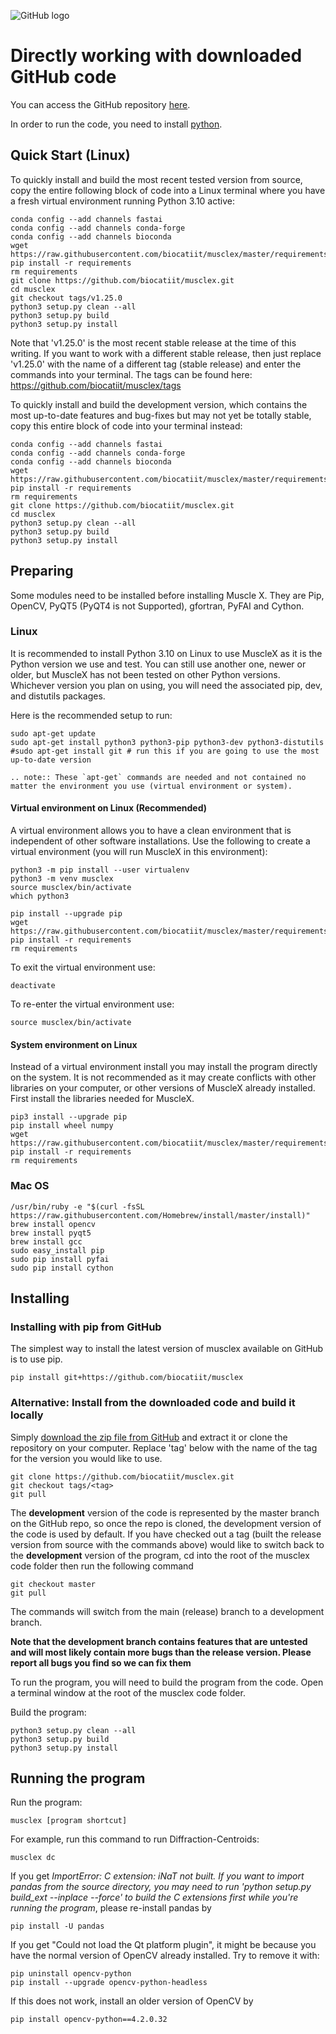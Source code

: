 ![GitHub logo](https://github.githubassets.com/images/modules/logos_page/GitHub-Mark.png)

# Directly working with downloaded GitHub code

You can access the GitHub repository [here](https://github.com/biocatiit/musclex).

In order to run the code, you need to install [python](https://www.python.org/).

## Quick Start (Linux)

To quickly install and build the most recent tested version from source, copy the entire following block of code into a Linux terminal where you have a fresh virtual environment running Python 3.10 active:

```
conda config --add channels fastai
conda config --add channels conda-forge
conda config --add channels bioconda
wget https://raw.githubusercontent.com/biocatiit/musclex/master/requirements
pip install -r requirements
rm requirements
git clone https://github.com/biocatiit/musclex.git
cd musclex
git checkout tags/v1.25.0
python3 setup.py clean --all
python3 setup.py build
python3 setup.py install
```

Note that 'v1.25.0' is the most recent stable release at the time of this writing.  If you want to work with a different stable release, then just replace 'v1.25.0' with the name of a different tag (stable release) and enter the commands into your terminal.  The tags can be found here: https://github.com/biocatiit/musclex/tags

To quickly install and build the development version, which contains the most up-to-date features and bug-fixes but may not yet be totally stable, copy this entire block of code into your terminal instead:

```
conda config --add channels fastai
conda config --add channels conda-forge
conda config --add channels bioconda
wget https://raw.githubusercontent.com/biocatiit/musclex/master/requirements
pip install -r requirements
rm requirements
git clone https://github.com/biocatiit/musclex.git
cd musclex
python3 setup.py clean --all
python3 setup.py build
python3 setup.py install
```

## Preparing

Some modules need to be installed before installing Muscle X. They are Pip, OpenCV, PyQT5 (PyQT4 is not Supported), gfortran, PyFAI and Cython.

### Linux

It is recommended to install Python 3.10 on Linux to use MuscleX as it is the Python version we use and test. You can still use another one, newer or older, but MuscleX has not been tested on other Python versions. Whichever version you plan on using, you will need the associated pip, dev, and distutils packages. 

Here is the recommended setup to run:
```
sudo apt-get update
sudo apt-get install python3 python3-pip python3-dev python3-distutils 
#sudo apt-get install git # run this if you are going to use the most up-to-date version
```
```eval_rst
.. note:: These `apt-get` commands are needed and not contained no matter the environment you use (virtual environment or system).
```

#### Virtual environment on Linux (Recommended)

A virtual environment allows you to have a clean environment that is independent of other software installations. Use the following to create a virtual environment (you will run MuscleX in this environment):

```
python3 -m pip install --user virtualenv
python3 -m venv musclex
source musclex/bin/activate
which python3

pip install --upgrade pip
wget https://raw.githubusercontent.com/biocatiit/musclex/master/requirements
pip install -r requirements
rm requirements
```

To exit the virtual environment use:
```
deactivate
```
To re-enter the virtual environment use:
```
source musclex/bin/activate
```

#### System environment on Linux

Instead of a virtual environment install you may install the program directly on the system. It is not recommended as it may create conflicts with other libraries on your computer, or other versions of MuscleX already installed.
First install the libraries needed for MuscleX. 
```
pip3 install --upgrade pip
pip install wheel numpy
wget https://raw.githubusercontent.com/biocatiit/musclex/master/requirements
pip install -r requirements
rm requirements
```

### Mac OS
```
/usr/bin/ruby -e "$(curl -fsSL https://raw.githubusercontent.com/Homebrew/install/master/install)"
brew install opencv
brew install pyqt5
brew install gcc
sudo easy_install pip
sudo pip install pyfai
sudo pip install cython
```

## Installing

### Installing with pip from GitHub

The simplest way to install the latest version of musclex available on GitHub is to use pip.
```
pip install git+https://github.com/biocatiit/musclex
```

### Alternative: Install from the downloaded code and build it locally

Simply [download the zip file from GitHub](https://github.com/biocatiit/musclex) and extract it or clone the repository on your computer. 
 Replace 'tag' below with the name of the tag for the version you would like to use.
```
git clone https://github.com/biocatiit/musclex.git
git checkout tags/<tag>
git pull
```

The **development** version of the code is represented by the master branch on the GitHub repo, so once the repo is cloned, the development version of the code is used by default.  If you have checked out a tag (built the release version from source with the commands above) would like to switch back to the **development** version of the program, cd into the root of the musclex code folder then run the following command

```
git checkout master
git pull
```

The commands will switch from the main (release) branch to a development branch.

**Note that the development branch contains features that are untested and will most likely contain more bugs than the release version. Please report all bugs you find so we can fix them**


To run the program, you will need to build the program from the code. Open a terminal window at the root of the musclex code folder.

Build the program:
```
python3 setup.py clean --all
python3 setup.py build
python3 setup.py install
```

## Running the program

Run the program:
```
musclex [program shortcut]
```
For example, run this command to run Diffraction-Centroids:
```
musclex dc
```
If you get _ImportError: C extension: iNaT not built. If you want to import pandas from the source directory, you may need to run 'python setup.py build_ext --inplace --force' to build the C extensions first while you're running the program_, please re-install pandas by
```
pip install -U pandas
```
If you get "Could not load the Qt platform plugin", it might be because you have the normal version of OpenCV already installed. Try to remove it with:
```
pip uninstall opencv-python
pip install --upgrade opencv-python-headless
```
If this does not work, install an older version of OpenCV by
```
pip install opencv-python==4.2.0.32
```

